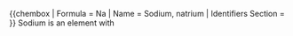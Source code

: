 {{chembox
| Formula = Na
| Name = Sodium, natrium
| Identifiers Section =
}}
Sodium is an element with 
